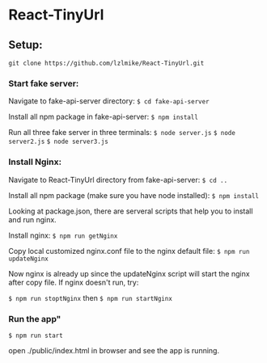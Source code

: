 # React-TinyUrl
## Setup:

```
git clone https://github.com/lzlmike/React-TinyUrl.git
```
### Start fake server:
Navigate to fake-api-server directory:
```$ cd fake-api-server```

Install all npm package in fake-api-server:
```$ npm install```

Run all three fake server in three terminals:
```$ node server.js``` ```$ node server2.js``` ```$ node server3.js```

### Install Nginx:
Navigate to React-TinyUrl directory from fake-api-server: 
```$ cd ..```

Install all npm package (make sure you have node installed): 
```$ npm install```

Looking at package.json, there are serveral scripts that help you to install and run nginx.

Install nginx:
```$ npm run getNginx```

Copy local customized nginx.conf file to the nginx default file:
```$ npm run updateNginx```

Now nginx is already up since the updateNginx script will start the nginx after copy file. If nginx doesn't run, try:

```$ npm run stoptNginx``` then ```$ npm run startNginx```

### Run the app"
```$ npm run start ```

open ./public/index.html in browser and see the app is running.
